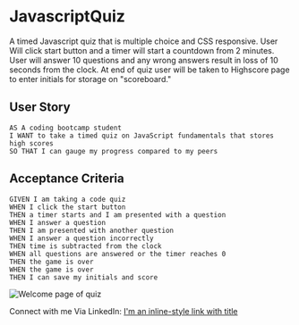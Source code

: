 # JavascriptQuiz
A timed Javascript quiz that is multiple choice and CSS responsive.
User Will click start button and a timer will start a countdown from 2 minutes.
User will answer 10 questions and any wrong answers result in loss of 10 seconds from the clock.
At end of quiz user will be taken to Highscore page to enter initials for storage on "scoreboard."


## User Story

```
AS A coding bootcamp student
I WANT to take a timed quiz on JavaScript fundamentals that stores high scores
SO THAT I can gauge my progress compared to my peers
```

## Acceptance Criteria

```
GIVEN I am taking a code quiz
WHEN I click the start button
THEN a timer starts and I am presented with a question
WHEN I answer a question
THEN I am presented with another question
WHEN I answer a question incorrectly
THEN time is subtracted from the clock
WHEN all questions are answered or the timer reaches 0
THEN the game is over
WHEN the game is over
THEN I can save my initials and score
```

![Welcome page of quiz](https://i.imgur.com/2rs7Khq.png)

Connect with me Via LinkedIn: [I'm an inline-style link with title](https://www.linkedin.com/in/sabrina-hollett-7203831a2/)
